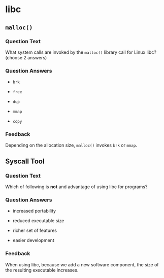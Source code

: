 # libc

## `malloc()`

### Question Text

What system calls are invoked by the `malloc()` library call for Linux libc? (choose 2 answers)

### Question Answers

+ `brk`

- `free`

- `dup`

+ `mmap`

- `copy`

### Feedback

Depending on the allocation size, `malloc()` invokes `brk` or `mmap`.

## Syscall Tool

### Question Text

Which of following is **not** and advantage of using libc for programs?

### Question Answers

- increased portability

+ reduced executable size

- richer set of features

- easier development

### Feedback

When using libc, because we add a new software component, the size of the resulting executable increases.
